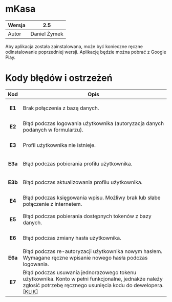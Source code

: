 
# mKasa

|Wersja|2.5  |
|--|--|
|Autor|Daniel Żymek  |

Aby aplikacja została zainstalowana, może być konieczne ręczne odinstalowanie poprzedniej wersji.
Aplikację będzie można pobrać z Google Play.


# Kody błędów i ostrzeżeń
|Kod| Opis |
|--|--|
| <p align=center><strong>E1</strong></p> | Brak połączenia z bazą danych. |
| <p align=center><strong>E2</strong></p>| Błąd podczas logowania użytkownika (autoryzacja danych podanych w formularzu).|
| <p align=center><strong>E3</strong></p> | Profil użytkownika nie istnieje. |
| <p align=center><strong>E3a</strong></p> | Błąd podczas pobierania profilu użytkownika. |
| <p align=center><strong>E3b</strong></p> | Błąd podczas aktualizowania profilu użytkownika. |
| <p align=center><strong>E4</strong></p> | Błąd podczas księgowania wpisu. Możliwy brak lub słabe połączenie z internetem. |
| <p align=center><strong>E5</strong></p> | Błąd podczas pobierania dostępnych  tokenów z bazy danych. |
| <p align=center><strong>E6</strong></p> | Błąd podczas zmiany hasła użytkownika. |
| <p align=center><strong>E6a</strong></p> | Błąd podczas re-autoryzacji użytkownika nowym hasłem. Wymagane ręczne wpisanie nowego hasła podczas logowania. |
| <p align=center><strong>E7</strong></p> | Błąd podczas usuwania jednorazowego tokenu użytkownika. Konto w pełni funkcjonalne, jednakże należy zgłosić potrzebę ręcznego usunięcia kodu do dewelopera. [[KLIK]](mailto:danzym509@outlook.com)  |

